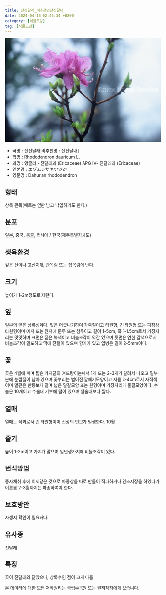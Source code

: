 ```yaml
---
title: 산진달래_비추천명산진달내
date: 2024-04-15 02:46:34 +0800
category: [식물도감]
tag: [식물도감]
---
```




![산진달래[비추천명 : 산진달내]](/assets/img/fileUpload/plants/basic/Ericaceae/Rhododendron/7511/5_th2.JPG)
- 국명 : 산진달래[비추천명 : 산진달내]
- 학명 : Rhododendron dauricum L.
- 과명 : 앵글러 - 진달래과 (Ericaceae) APG Ⅳ- 진달래과 (Ericaceae)
- 일본명 : エゾムラサキツツジ
- 영문명 : Dahurian rhododendron


## 형태
상록 관목(때로는 잎만 남고 낙엽하기도 한다.)
## 분포
일본, 중국, 몽골, 러시아 / 한국(제주특별자치도) 
## 생육환경
깊은 산이나 고산지대, 관목림 또는 잡목림에 난다.
## 크기
높이가 1-2m정도로 자란다.
## 잎
일부의 잎은 상록성이다. 잎은 어긋나기하며 가죽질이고 타원형, 긴 타원형 또는 피침상 타원형이며 예저 또는 원저에 둔두 또는 첨두이고 길이 1-5cm, 폭 1-1.5cm로서 가장자리는 밋밋하며 표면은 짙은 녹색이고 비늘조각이 약간 있으며 뒷면은 연한 갈색으로서 비늘조각이 밀포하고 맥에 잔털이 있으며 향기가 있고 엽병은 길이 2-5mm이다.
## 꽃
꽃은 4월에 피며 짧은 가지끝의 겨드랑이눈에서 1개 또는 2-3개가 달려서 나오고 밑부분에 눈껍질이 남아 있으며 꽃부리는 벌어진 깔때기모양이고 지름 3-4cm로서 자적색이며 열편은 판통보다 길며 넓은 달걀모양 또는 원형이며 가장자리가 물결모양이다. 수술은 10개이고 수술대 기부에 털이 있으며 암술대보다 짧다.
## 열매
열매는 삭과로서 긴 타원형이며 선상의 인모가 밀생한다. 10월
## 줄기
높이 1-2m이고 가지가 많으며 일년생가지에 비늘조각이 있다.
## 번식방법
종자채취 후에 이끼같은 것으로 파종상을 따로 만들어 직파하거나 건조저장을 하였다가 이른봄 2-3월까지는 파종하여야 한다.
## 보호방안
자생지 확인이 필요하다.
## 유사종
진달래
## 특징
꽃이 진달래와 닮았으나, 상록수인 점이 크게 다름






본 데이터에 대한 모든 저작권리는 국립수목원 또는 원저작자에게 있습니다.
